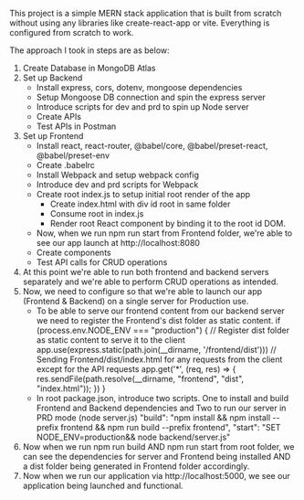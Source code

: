 This project is a simple MERN stack application that is built from scratch without using any libraries like create-react-app or vite.
Everything is configured from scratch to work.

The approach I took in steps are as below:
1. Create Database in MongoDB Atlas
2. Set up Backend
   - Install express, cors, dotenv, mongoose dependencies
   - Setup Mongoose DB connection and spin the express server
   - Introduce scripts for dev and prd to spin up Node server
   - Create APIs
   - Test APIs in Postman
4. Set up Frontend
   - Install react, react-router, @babel/core, @babel/preset-react, @babel/preset-env
   - Create .babelrc
   - Install Webpack and setup webpack config
   - Introduce dev and prd scripts for Webpack
   - Create root index.js to setup initial root render of the app
       - Create index.html with div id root in same folder
       - Consume root in index.js
       - Render root React component by binding it to the root id DOM.
   - Now, when we run npm run start from Frontend folder, we're able to see our app launch at http://localhost:8080
   - Create components
   - Test API calls for CRUD operations
5. At this point we're able to run both frontend and backend servers separately and we're able to perform CRUD operations as intended.
6. Now, we need to configure so that we're able to launch our app (Frontend & Backend) on a single server for Production use.
   -  To be able to serve our frontend content from our backend server we need to register the Frontend's dist folder as static content.
       if (process.env.NODE_ENV === "production") {
            // Register dist folder as static content to serve it to the client
            app.use(express.static(path.join(__dirname, '/frontend/dist')))
            // Sending Frontend/dist/index.html for any requests from the client except for the API requests
            app.get('*', (req, res) => {
                res.sendFile(path.resolve(__dirname, "frontend", "dist", "index.html"));
            })
        }
   - In root package.json, introduce two scripts. One to install and build Frontend and Backend dependencies and Two to run our server in PRD mode (node server.js)
     "build": "npm install && npm install --prefix frontend && npm run build --prefix frontend",
     "start": "SET NODE_ENV=production&& node backend/server.js"
7. Now when we run npm run build AND npm run start from root folder, we can see the dependencies for server and Frontend being installed AND a dist folder being
   generated in Frontend folder accordingly.
8. Now when we run our application via http://localhost:5000, we see our application being launched and functional.

